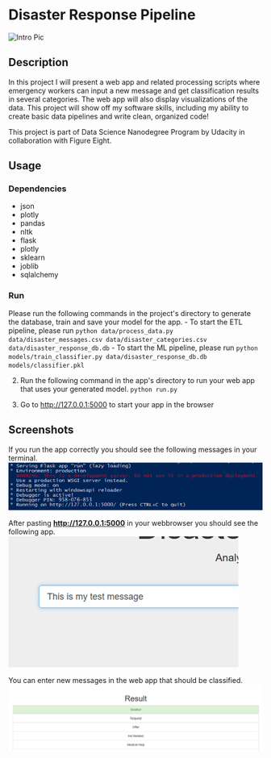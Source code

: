 # Disaster Response Pipeline
![Intro Pic](screenshots/img1.PNG)

## Description
In this project I will present a web app and related processing scripts where emergency workers can input a new message and get classification results in several categories. The web app will also display visualizations of the data. This project will show off my software skills, including my ability to create basic data pipelines and write clean, organized code!

This project is part of Data Science Nanodegree Program by Udacity in collaboration with Figure Eight. 

## Usage
### Dependencies
* json
* plotly
* pandas 
* nltk
* flask
* plotly
* sklearn
* joblib
* sqlalchemy

### Run
Please run the following commands in the project's directory to generate the database, train and save your model for the app.
    - To start the ETL pipeline, please run
        `python data/process_data.py data/disaster_messages.csv data/disaster_categories.csv data/disaster_response_db.db`
    - To start the ML pipeline, please run
        `python models/train_classifier.py data/disaster_response_db.db models/classifier.pkl`

2. Run the following command in the app's directory to run your web app that uses your generated model.
    `python run.py`

3. Go to http://127.0.0.1:5000 to start your app in the browser


## Screenshots
If you run the app correctly you should see the following messages in your terminal.
![Correct start of your app](img2.png)

After pasting **http://127.0.0.1:5000** in your webbrowser you should see the following app.
![Sample Output](img3.png)

You can enter new messages in the web app that should be classified.
![Main Page](img4.png)

